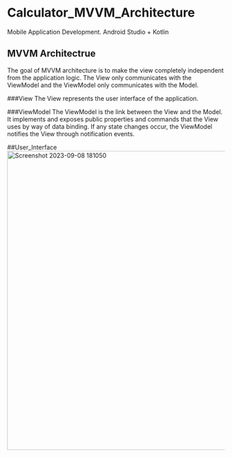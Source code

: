 # Calculator_MVVM_Architecture
Mobile Application Development.
Android Studio + Kotlin

## MVVM Architectrue
The goal of MVVM architecture is to make the view completely independent from the application logic. The View only communicates with the ViewModel and the ViewModel only communicates with the Model.

###View
The View represents the user interface of the application.

###ViewModel
The ViewModel is the link between the View and the Model. It implements and exposes public properties and commands that the View uses by way of data binding. If any state changes occur, the ViewModel notifies the View through notification events.

##User_Interface
<img width="692" alt="Screenshot 2023-09-08 181050" src="https://github.com/mava123-0/Calculator_MVVM_Architecture/assets/83857943/324e28b0-533e-465e-9443-3fde469a363a">

